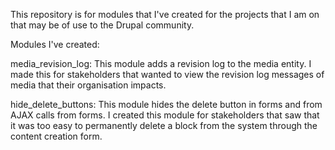 This repository is for modules that I've created for the projects that I am on that may be of use to the Drupal community.

Modules I've created:

  media_revision_log: This module adds a revision log to the media entity. I made this for stakeholders that wanted to view the revision       log messages of media that their organisation impacts. 
  
  hide_delete_buttons: This module hides the delete button in forms and from AJAX calls from forms. I created this module for stakeholders     that saw that it was too easy to permanently delete a block from the system through the content creation form.
